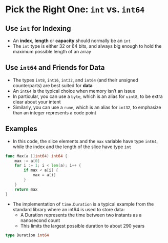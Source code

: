 # Pick the Right One: `int` vs. `int64`

## Use `int` for Indexing

* An **index**, **length** or **capacity** should normally be an `int`
* The `int` type is either 32 or 64 bits, and always big enough to hold the maximum possible length of an array

## Use `int64` and Friends for Data

* The types `int8`, `int16`, `int32`, and `int64` (and their unsigned counterparts) are best suited for **data**
* An `int64` is the typical choice when memory isn’t an issue
* In particular, you can use a `byte`, which is an alias for `uint8`, to be extra clear about your intent
* Similarly, you can use a `rune`, which is an alias for `int32`, to emphasize than an integer represents a code point

## Examples

* In this code, the slice elements and the `max` variable have type `int64`, while the index and the length of the slice have type `int`

```go
func Max(a []int64) int64 {
	max := a[0]
	for i := 1; i < len(a); i++ {
		if max < a[i] {
			max = a[i]
		}
	}
	return max
}
```

* The implementation of `time.Duration` is a typical example from the standard library where an int64 is used to store data:
  * A Duration represents the time between two instants as a nanosecond count
  * This limits the largest possible duration to about 290 years

```go
type Duration int64
```
